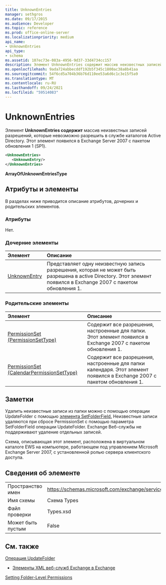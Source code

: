 ```yaml
---
title: UnknownEntries
manager: sethgros
ms.date: 09/17/2015
ms.audience: Developer
ms.topic: reference
ms.prod: office-online-server
ms.localizationpriority: medium
api_name:
- UnknownEntries
api_type:
- schema
ms.assetid: 107ec73e-083a-4956-9d37-33d4734cc157
description: Элемент UnknownEntries содержит массив неизвестных записей разрешений, которые невозможно разрешить в службе каталогов Active Directory. Этот элемент появился в Exchange Server 2007 с пакетом обновления 1 (SP1).
ms.openlocfilehash: 9ada724abbecddf192b5f345c1800ac38a8b41aa
ms.sourcegitcommit: 54f6cd5a704b36b76d110ee53a6d6c1c3e15f5a9
ms.translationtype: MT
ms.contentlocale: ru-RU
ms.lasthandoff: 09/24/2021
ms.locfileid: "59514083"
---
```

# <a name="unknownentries"></a>UnknownEntries

Элемент **UnknownEntries содержит** массив неизвестных записей разрешений, которые невозможно разрешить в службе каталогов Active Directory. Этот элемент появился в Exchange Server 2007 с пакетом обновления 1 (SP1). 
  
```xml
<UnknownEntries>
   <UnknownEntry/>
</UnknownEntries>
```

 **ArrayOfUnknownEntriesType**
## <a name="attributes-and-elements"></a>Атрибуты и элементы

В разделах ниже приводится описание атрибутов, дочерних и родительских элементов.
  
### <a name="attributes"></a>Атрибуты

Нет.
  
### <a name="child-elements"></a>Дочерние элементы

|**Элемент**|**Описание**|
|:-----|:-----|
|[UnknownEntry](unknownentry.md) <br/> |Представляет одну неизвестную запись разрешения, которая не может быть разрешена в active Directory. Этот элемент появился в Exchange 2007 с пакетом обновления 1.  <br/> |
   
### <a name="parent-elements"></a>Родительские элементы

|**Элемент**|**Описание**|
|:-----|:-----|
|[PermissionSet (PermissionSetType)](permissionset-permissionsettype.md) <br/> |Содержит все разрешения, настроенные для папки. Этот элемент появился в Exchange 2007 с пакетом обновления 1.  <br/> |
|[PermissionSet (CalendarPermissionSetType)](permissionset-calendarpermissionsettype.md) <br/> |Содержит все разрешения, настроенные для папки календаря. Этот элемент появился в Exchange 2007 с пакетом обновления 1.  <br/> |
   
## <a name="remarks"></a>Заметки

Удалить неизвестные записи из папки можно с помощью операции UpdateFolder с помощью [элемента SetFolderField.](setfolderfield.md) Неизвестные записи удаляются при сбросе PermissionSet с помощью параметра SetFolderField операции UpdateFolder. Exchange Веб-службы не поддерживают удаление отдельных записей. 
  
Схема, описывающая этот элемент, расположена в виртуальном каталоге EWS на компьютере, работающем под управлением Microsoft Exchange Server 2007, с установленной ролью сервера клиентского доступа.
  
## <a name="element-information"></a>Сведения об элементе

|||
|:-----|:-----|
|Пространство имен  <br/> |https://schemas.microsoft.com/exchange/services/2006/types  <br/> |
|Имя схемы  <br/> |Схема Types  <br/> |
|Файл проверки  <br/> |Types.xsd  <br/> |
|Может быть пустым  <br/> |False  <br/> |
   
## <a name="see-also"></a>См. также



[Операция UpdateFolder](updatefolder-operation.md)


- [Элементы XML веб-служб Exchange в Exchange](ews-xml-elements-in-exchange.md)


[Setting Folder-Level Permissions](https://msdn.microsoft.com/library/c7530e86-5112-401c-b10a-9c054ae59f07%28Office.15%29.aspx)

